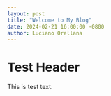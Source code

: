 ```yaml
---
layout: post
title: "Welcome to My Blog"
date: 2024-02-21 16:00:00 -0800
author: Luciano Orellana
---
```


# Test Header

This is test text.
